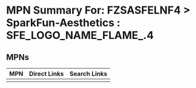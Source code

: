 



# MPN Summary For: FZSASFELNF4 > SparkFun-Aesthetics : SFE_LOGO_NAME_FLAME_.4

## MPNs
  

|MPN|Direct Links|Search Links|
| :--- | :--- | :--- |
||||
